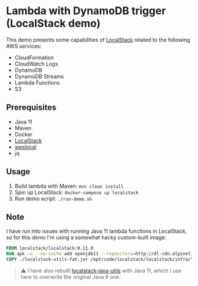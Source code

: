 # Lambda with DynamoDB trigger (LocalStack demo)

This demo presents some capabilities of [LocalStack](https://github.com/localstack/localstack) related to the following 
AWS services:
* CloudFormation
* CloudWatch Logs
* DynamoDB
* DynamoDB Streams
* Lambda Functions
* S3

## Prerequisites

* Java 11
* Maven
* Docker
* [LocalStack](https://github.com/localstack/localstack)
* [awslocal](https://github.com/localstack/awscli-local)
* jq

## Usage

1. Build lambda with Maven: `mvn clean install`
1. Spin up LocalStack: `docker-compose up localstack`
1. Run demo script: `./run-demo.sh`

## Note

I have run into issues with running Java 11 lambda functions in LocalStack, so for this demo I'm using a somewhat hacky 
custom-built image:

```dockerfile
FROM localstack/localstack:0.11.0
RUN apk -u --no-cache add openjdk11 --repository=http://dl-cdn.alpinelinux.org/alpine/edge/community
COPY ./localstack-utils-fat.jar /opt/code/localstack/localstack/infra/localstack-utils-fat.jar
```

> :warning: I have also rebuilt [localstack-java-utils](https://github.com/localstack/localstack-java-utils) with Java 11,
> which I use here to overwrite the original Java 8 one.
